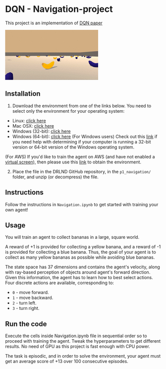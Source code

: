 # DQN - Navigation-project

This project is an implementation of [DQN paper](https://storage.googleapis.com/deepmind-media/dqn/DQNNaturePaper.pdf)



![](banana_col.gif)

## Installation

1. Download the environment from one of the links below. You need to select only the environment for your operating system:

- Linux: [click here](https://s3-us-west-1.amazonaws.com/udacity-drlnd/P1/Banana/Banana_Linux.zip)
- Mac OSX: [click here](https://s3-us-west-1.amazonaws.com/udacity-drlnd/P1/Banana/Banana.app.zip)
- Windows (32-bit): [click here](https://s3-us-west-1.amazonaws.com/udacity-drlnd/P1/Banana/Banana_Windows_x86.zip)
- Windows (64-bit): [click here](https://s3-us-west-1.amazonaws.com/udacity-drlnd/P1/Banana/Banana_Windows_x86_64.zip)
(For Windows users) Check out this [link](https://support.microsoft.com/en-us/help/827218/how-to-determine-whether-a-computer-is-running-a-32-bit-version-or-64) if you need help with determining if your computer is running a 32-bit version or 64-bit version of the Windows operating system.

(For AWS) If you'd like to train the agent on AWS (and have not enabled a [virtual screen](https://github.com/Unity-Technologies/ml-agents/blob/master/docs/Training-on-Amazon-Web-Service.md)), then please use this [link](https://s3-us-west-1.amazonaws.com/udacity-drlnd/P1/Banana/Banana_Linux_NoVis.zip) to obtain the environment.

2. Place the file in the DRLND GitHub repository, in the ```p1_navigation/``` folder, and unzip (or decompress) the file.

## Instructions
Follow the instructions in ```Navigation.ipynb``` to get started with training your own agent!

## Usage
You will train an agent to collect bananas in a large, square world.

A reward of +1 is provided for collecting a yellow banana, and a reward of -1 is provided for collecting a blue banana. Thus, the goal of your agent is to collect as many yellow bananas as possible while avoiding blue bananas.

The state space has 37 dimensions and contains the agent's velocity, along with ray-based perception of objects around agent's forward direction. Given this information, the agent has to learn how to best select actions. Four discrete actions are available, corresponding to:

- ```0``` - move forward.
- ```1``` - move backward.
- ```2``` - turn left.
- ```3``` - turn right. 

## Run the code
Execute the cells inside Navigation.ipynb file in sequential order so to proceed with training the agent. Tweak the hyperparameters to get different results. No need of GPU as this project is fast enough with CPU power.

The task is episodic, and in order to solve the environment, your agent must get an average score of +13 over 100 consecutive episodes.

